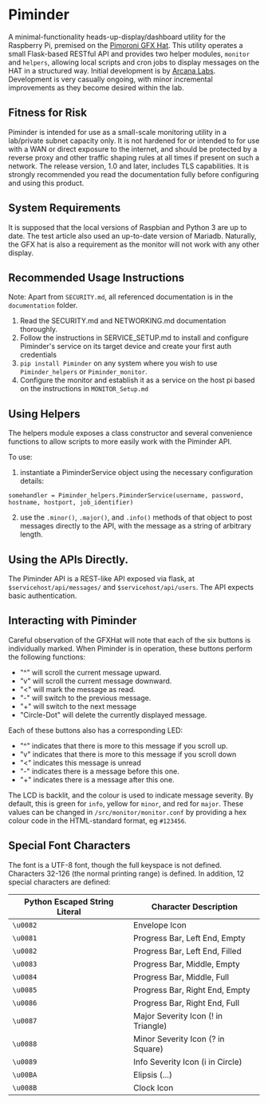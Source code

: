 # Piminder
A minimal-functionality heads-up-display/dashboard utility for the Raspberry Pi, premised on the [Pimoroni GFX Hat](https://shop.pimoroni.com/products/gfx-hat). This utility operates a small Flask-based RESTful API and provides two helper modules, `monitor` and `helpers`, allowing local scripts and cron jobs to display messages on the HAT in a structured way. Initial development is by [Arcana Labs](https://www.arcanalabs.ca). Development is very casually ongoing, with minor incremental improvements as they become desired within the lab.

## Fitness for Risk
Piminder is intended for use as a small-scale monitoring utility in a lab/private subnet capacity only. It is not hardened for or intended to for use with a WAN or direct exposure to the internet, and should be protected by a reverse proxy and other traffic shaping rules at all times if present on such a network. The release version, 1.0 and later, includes TLS capabilities. It is strongly recommended you read the documentation fully before configuring and using this product.

## System Requirements
It is supposed that the local versions of Raspbian and Python 3 are up to date. The test article also used an up-to-date version of Mariadb. Naturally, the GFX hat is also a requirement as the monitor will not work with any other display.

## Recommended Usage Instructions
Note: Apart from `SECURITY.md`, all referenced documentation is in the `documentation` folder.
1. Read the SECURITY.md and NETWORKING.md documentation thoroughly.
2. Follow the instructions in SERVICE_SETUP.md to install and configure Piminder's service on its target device and create your first auth credentials
3. `pip install Piminder` on any system where you wish to use `Piminder_helpers` or `Piminder_monitor`.
4. Configure the monitor and establish it as a service on the host pi based on the instructions in `MONITOR_Setup.md`

## Using Helpers
The helpers module exposes a class constructor and several convenience functions to allow scripts to more easily work with the Piminder API. 

To use:
1. instantiate a PiminderService object using the necessary configuration details:
   
```python3
somehandler = Piminder_helpers.PiminderService(username, password, hostname, hostport, job_identifier)
```
2. use the `.minor()`, `.major()`, and `.info()` methods of that object to post messages directly to the API, with the message as a string of arbitrary length.

## Using the APIs Directly.
The Piminder API is a REST-like API exposed via flask, at `$servicehost/api/messages/` and `$servicehost/api/users`. The API expects basic authentication.

## Interacting with Piminder
Careful observation of the GFXHat will note that each of the six buttons is individually marked. When Piminder is in operation, these buttons perform the following functions:
- "^" will scroll the current message upward.
- "v" will scroll the current message downward.
- "<" will mark the message as read.
- "-" will switch to the previous message.
- "+" will switch to the next message
- "Circle-Dot" will delete the currently displayed message.

Each of these buttons also has a corresponding LED:
- "^" indicates that there is more to this message if you scroll up.
- "v" indicates that there is more to this message if you scroll down
- "<" indicates this message is unread
- "-" indicates there is a message before this one.
- "+" indicates there is a message after this one.

The LCD is backlit, and the colour is used to indicate message severity. By default, this is green for `info`, yellow for `minor`, and red for `major`. These values can be changed in `/src/monitor/monitor.conf` by providing a hex colour code in the HTML-standard format, eg `#123456`.

## Special Font Characters
The font is a UTF-8 font, though the full keyspace is not defined. Characters 32-126 (the normal printing range) is defined. In addition, 12 special characters are defined:

|Python Escaped String Literal|Character Description|
|-----------------------------|---------------------|
|`\u0082`|Envelope Icon|
|`\u0081`|Progress Bar, Left End, Empty|
|`\u0082`|Progress Bar, Left End, Filled|
|`\u0083`|Progress Bar, Middle, Empty|
|`\u0084`|Progress Bar, Middle, Full|
|`\u0085`|Progress Bar, Right End, Empty|
|`\u0086`|Progress Bar, Right End, Full|
|`\u0087`|Major Severity Icon (! in Triangle)|
|`\u0088`|Minor Severity Icon (? in Square)|
|`\u0089`|Info Severity Icon (i in Circle)|
|`\u00BA`|Elipsis (...)|
|`\u008B`|Clock Icon|